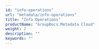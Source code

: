 ```yaml
---
id: "info-operations"
url: "metadata/info-operations"
title: "Info Operations"
productName: "GroupDocs.Metadata Cloud"
weight: 2
description: ""
keywords: ""
---
```

